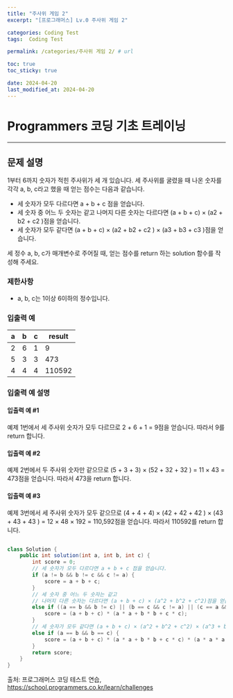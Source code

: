 ```yaml
---
title: "주사위 게임 2"
excerpt: "[프로그래머스] Lv.0 주사위 게임 2"

categories: Coding Test
tags:  Coding Test

permalink: /categories/주사위 게임 2/ # url

toc: true
toc_sticky: true

date: 2024-04-20
last_modified_at: 2024-04-20
---
```


# Programmers 코딩 기초 트레이닝

---

## 문제 설명

1부터 6까지 숫자가 적힌 주사위가 세 개 있습니다. 세 주사위를 굴렸을 때 나온 숫자를 각각 a, b, c라고 했을 때 얻는 점수는 다음과 같습니다.

- 세 숫자가 모두 다르다면 a + b + c 점을 얻습니다.
- 세 숫자 중 어느 두 숫자는 같고 나머지 다른 숫자는 다르다면 (a + b + c) × (a2 + b2 + c2 )점을 얻습니다.
- 세 숫자가 모두 같다면 (a + b + c) × (a2 + b2 + c2 ) × (a3 + b3 + c3 )점을 얻습니다.

세 정수 a, b, c가 매개변수로 주어질 때, 얻는 점수를 return 하는 solution 함수를 작성해 주세요.

### 제한사항

- a, b, c는 1이상 6이하의 정수입니다.

### 입출력 예

| a   | b   | c   | result |
| --- | --- | --- | ------ |
| 2   | 6   | 1   | 9      |
| 5   | 3   | 3   | 473    |
| 4   | 4   | 4   | 110592 |

### 입출력 예 설명

#### 입출력 예 #1

예제 1번에서 세 주사위 숫자가 모두 다르므로 2 + 6 + 1 = 9점을 얻습니다. 따라서 9를 return 합니다.

#### 입출력 예 #2

예제 2번에서 두 주사위 숫자만 같으므로 (5 + 3 + 3) × (52 + 32 + 32 ) = 11 × 43 = 473점을 얻습니다. 따라서 473을 return 합니다.

#### 입출력 예 #3

예제 3번에서 세 주사위 숫자가 모두 같으므로 (4 + 4 + 4) × (42 + 42 + 42 ) × (43 + 43 + 43 ) = 12 × 48 × 192 = 110,592점을 얻습니다. 따라서 110592를 return 합니다.

```java

class Solution {
    public int solution(int a, int b, int c) {
        int score = 0;
        // 세 숫자가 모두 다르다면 a + b + c 점을 얻습니다.
        if (a != b && b != c && c != a) {
            score = a + b + c;
        }
        // 세 숫자 중 어느 두 숫자는 같고
        // 나머지 다른 숫자는 다르다면 (a + b + c) × (a^2 + b^2 + c^2)점을 얻습니다.
        else if ((a == b && b != c) || (b == c && c != a) || (c == a && a != b)) {
            score = (a + b + c) * (a * a + b * b + c * c);
        }
        // 세 숫자가 모두 같다면 (a + b + c) × (a^2 + b^2 + c^2) × (a^3 + b^3 + c^3)점을 얻습니다.
        else if (a == b && b == c) {
            score = (a + b + c) * (a * a + b * b + c * c) * (a * a * a + b * b * b + c * c * c);
        }
        return score;
    }
}

``````

출처: 프로그래머스 코딩 테스트 연습, https://school.programmers.co.kr/learn/challenges
